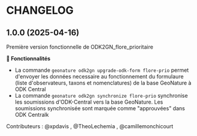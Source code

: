 CHANGELOG
=========

1.0.0 (2025-04-16)
-------------------

Première version fonctionnelle de ODK2GN_flore_prioritaire

**🚀 Fonctionnalités**
- La commande `geonature odk2gn upgrade-odk-form flore-prio` permet d'envoyer les données necessaire au fonctionnement du formulaure (liste d'observateurs, taxons et nomenclatures) de la base GeoNature à ODK Central
- La commande `geonature odk2gn synchronize flore-prio` synchronise les soumissions d'ODK-Central vers la base GeoNature. Les soumissions synchronisée sont marquée comme "approuvées" dans ODK Centralk

Contributeurs : @xpdavis , @TheoLechemia , @camillemonchicourt
